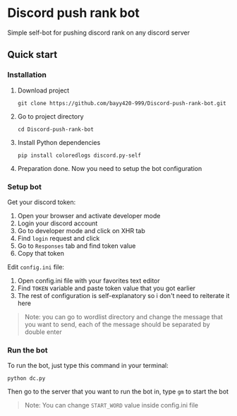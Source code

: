 # Discord push rank bot

Simple self-bot for pushing discord rank on any discord server

## Quick start

### Installation

1. Download project
   ```console
   git clone https://github.com/bayy420-999/Discord-push-rank-bot.git
   ```
2. Go to project directory
   ```console
   cd Discord-push-rank-bot
   ```
3. Install Python dependencies
   ```console
   pip install coloredlogs discord.py-self
   ```
4. Preparation done. Now you need to setup the bot configuration

### Setup bot

Get your discord token:
1. Open your browser and activate developer mode
2. Login your discord account
3. Go to developer mode and click on XHR tab
4. Find `login` request and click
5. Go to `Responses` tab and find token value
6. Copy that token

Edit `config.ini` file:

1. Open config.ini file with your favorites text editor
2. Find `TOKEN` variable and paste token value that you got earlier
3. The rest of configuration is self-explanatory so i don't need to reiterate it here

> Note: you can go to wordlist directory and change the message that you want to send, each of the message should be separated by double enter

### Run the bot

To run the bot, just type this command in your terminal:

```console
python dc.py
```

Then go to the server that you want to run the bot in, type `gm` to start the bot

> Note: You can change `START_WORD` value inside config.ini file